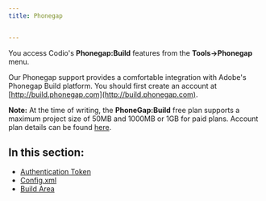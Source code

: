 ```yaml
---
title: Phonegap


---
```


You access Codio's **Phonegap:Build** features from the **Tools->Phonegap** menu.

Our Phonegap support provides a comfortable integration with Adobe's Phonegap Build platform. You should first create an account at [http://build.phonegap.com](http://build.phonegap.com).

**Note:** At the time of writing, the **PhoneGap:Build** free plan supports a maximum project size of 50MB and 1000MB or 1GB for paid plans. Account plan details can be found [here](https://build.phonegap.com/plans).

## In this section:
- [Authentication Token](/ide/tools/phonegap/authtoken)
- [Config.xml](/ide/tools/phonegap/config)
- [Build Area](/ide/tools/phonegap/build)


